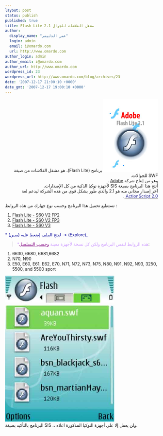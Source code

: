 ```yaml
---
layout: post
status: publish
published: true
title: Flash Lite 2.1 مشغل الفلاشات للجوال
author:
  display_name: "عمر الدليمي"
  login: admin
  email: i@omardo.com
  url: http://www.omardo.com
author_login: admin
author_email: i@omardo.com
author_url: http://www.omardo.com
wordpress_id: 23
wordpress_url: http://www.omardo.com/blog/archives/23
date: '2007-12-17 21:00:10 +0000'
date_gmt: '2007-12-17 19:00:10 +0000'
---
```

<p dir="rtl"><img alt="مشغل الفلاشات على الجوال Flash lite 2.1" title="مشغل الفلاشات على الجوال Flash lite 2.1" src="/blog/wp-content/gallery/tut_1/fLite_1.jpg" /> برنامج (Flash Lite)، هو مشغل الفلاشات من صيغة SWF للجوالات.<br />
وهو من إنتاج شركة <a href="http://ar.wikipedia.org/wiki/أدوبي">Adobe</a> .<br />
أنتج هذا البرنامج بصيغة SIS لأجهزة نوكيا الذكية من كل الإصدارات.<br />
آخر إصدار مجاني منه هو 2.1 والذي طور بشكل قوي من هذه الشركة ليدعم لغة <a title="لغة البرمجة أكشن سكربت تستخدم في برنامج الفلاش" href="http://en.wikipedia.org/wiki/ActionScript"><span style="color: #333399;">ActionScript 2.0</span></a><a href="http://ar.wikipedia.org/wiki/%D8%A3%D9%83%D8%B4%D9%86_%D8%B3%D9%83%D8%B1%D8%A8%D8%AA"> </a>.</p>
<p>تستطيع تحميل هذا البرنامج وحسب نوع جهازك من هذه الروابط :<!--more--></p>
<ol>
<li> <a href="http://www.omardo.com/blog/wp-content/uploads/flash_lite21-s60v2fp2.zip" />Flash Lite - S60 V2 FP2</a></li>
<li> <a href="http://www.omardo.com/blog/wp-content/uploads/flash_lite21-s60v2fp3.zip" />Flash Lite - S60 V2 FP3</a></li>
<li> <a href="http://www.omardo.com/blog/wp-content/uploads/flash_lite21-s60v3.zip" />Flash Lite - S60 V3</a></li>
</ol>
<p><span style="color: #000099;">* لفتح الملف إضغط عليه (يمين) -&gt; (Explore)ـ</span></p>
<blockquote><p><span style="color: #cc99ff;">*هذه الروابط لنفس البرنامج ولكن كل نسخة لأجهزة معينة </span><span style="color: #800080;"><span style="text-decoration: underline;">وحسب التسلسل</span></span>:</p></blockquote>
<ol>
<li>6630, 6680, 6681,6682</li>
<li>N70, N90</li>
<li>E50, E60, E61, E62, E70, N71, N72, N73, N75, N80, N91, N92, N93, 3250, 5500, and 5500 sport</li>
</ol>
<p><img alt="مشغل الفلاشات على الجوال Flash lite 2.1" title="مشغل الفلاشات على الجوال Flash lite 2.1" src="/blog/wp-content/gallery/tut_1/fLite_2.jpg" /><br />
البرنامج بالتأكيد بصيغة SIS ،، ولن يعمل إلا على أجهزة النوكيا المذكورة اعلاه.<br />
<span style="color: #ffffff;">ـ </span></p>
